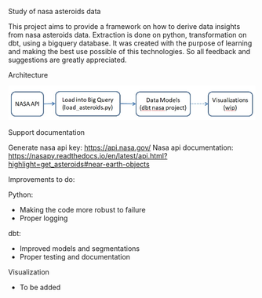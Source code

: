 Study of nasa asteroids data

This project aims to provide a framework on how to derive data insights from nasa asteroids data.
Extraction is done on python, transformation on dbt, using a bigquery database.
It was created with the purpose of learning and making the best use possible of this technologies. So all feedback and suggestions are greatly appreciated.

Architecture

![My Image](src/architecture.jpg)

Support documentation

Generate nasa api key: https://api.nasa.gov/
Nasa api documentation: https://nasapy.readthedocs.io/en/latest/api.html?highlight=get_asteroids#near-earth-objects

Improvements to do:

Python: 
 - Making the code more robust to failure
 - Proper logging
 
dbt:
 - Improved models and segmentations
 - Proper testing and documentation
 
 
Visualization
 - To be added
